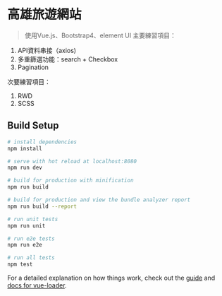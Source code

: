 # 高雄旅遊網站

> 使用Vue.js、Bootstrap4、element UI
> 主要練習項目：
1. API資料串接（axios)
2. 多重篩選功能：search + Checkbox
3. Pagination

次要練習項目：
1. RWD
2. SCSS

## Build Setup

``` bash
# install dependencies
npm install

# serve with hot reload at localhost:8080
npm run dev

# build for production with minification
npm run build

# build for production and view the bundle analyzer report
npm run build --report

# run unit tests
npm run unit

# run e2e tests
npm run e2e

# run all tests
npm test
```

For a detailed explanation on how things work, check out the [guide](http://vuejs-templates.github.io/webpack/) and [docs for vue-loader](http://vuejs.github.io/vue-loader).
